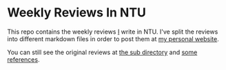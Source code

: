 # Weekly Reviews In NTU

This repo contains the weekly reviews [I](https://github.com/SingularityKChen) write in NTU. I've split the reviews into different markdown files in order to post them at [my personal website](https://singularitykchen.github.io/).

You can still see the original reviews at [the sub directory](./WeeklyReviews) and [some references](./Reference.md).

